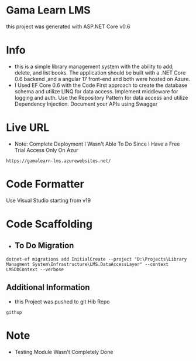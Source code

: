 # Gama Learn LMS
this project was generated with  ASP.NET Core v0.6
# Info
- this is a simple library management system with the ability to add,
delete, and list books. The application should be built with a .NET Core 0.6 backend
,and a angular 17 front-end and both were hosted on Azure.
- I Used EF Core 0.6 with the Code First approach to create the database schema and utilize LINQ for data access. Implement middleware for logging and auth. Use the Repository Pattern for data access and utilize Dependency Injection. Document your APIs using Swagger

# Live URL
- Note: Complete Deployment I Wasn't Able To Do Since I Have a Free Trial Access Only On Azur
```
https://gamalearn-lms.azurewebsites.net/
```
# Code Formatter
Use Visual Studio starting from v19


# Code Scaffolding

- ## To Do Migration
```
dotnet-ef migrations add InitialCreate --project "D:\Projects\Library Managment System\Infrastructure\LMS.DataAccessLayer" --context LMSDbContext --verbose
```

## Additional Information
- this Project was pushed to git Hib Repo
```
githup
```
# Note
- Testing Module Wasn't Completely Done
